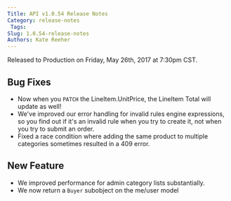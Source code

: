 ```yaml
---
Title: API v1.0.54 Release Notes
Category: release-notes
 Tags: 
Slug: 1.0.54-release-notes
Authors: Kate Reeher
---
```


Released to Production on Friday, May 26th, 2017 at 7:30pm CST.


## Bug Fixes

- Now when you `PATCH` the LineItem.UnitPrice, the LineItem Total will update as well!
- We've improved our error handling for invalid rules engine expressions, so you find out if it's an invalid rule when you try to create it, not when you try to submit an order.
- Fixed a race condition where adding the same product to multiple categories sometimes resulted in a 409 error.

## New Feature

- We improved performance for admin category lists substantially.
- We now return a `Buyer` subobject on the me/user model
